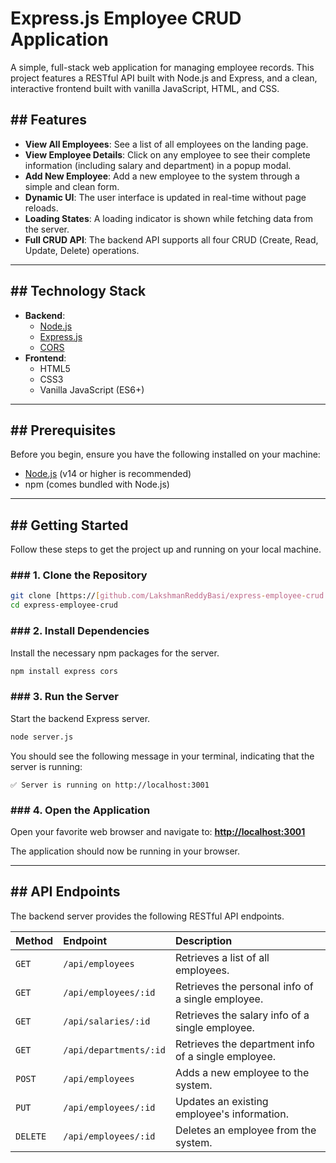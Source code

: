 # Express.js Employee CRUD Application

A simple, full-stack web application for managing employee records. This project features a RESTful API built with Node.js and Express, and a clean, interactive frontend built with vanilla JavaScript, HTML, and CSS.


## ## Features

* **View All Employees**: See a list of all employees on the landing page.
* **View Employee Details**: Click on any employee to see their complete information (including salary and department) in a popup modal.
* **Add New Employee**: Add a new employee to the system through a simple and clean form.
* **Dynamic UI**: The user interface is updated in real-time without page reloads.
* **Loading States**: A loading indicator is shown while fetching data from the server.
* **Full CRUD API**: The backend API supports all four CRUD (Create, Read, Update, Delete) operations.

---

## ## Technology Stack

* **Backend**:
    * [Node.js](https://nodejs.org/)
    * [Express.js](https://expressjs.com/)
    * [CORS](https://expressjs.com/en/resources/middleware/cors.html)
* **Frontend**:
    * HTML5
    * CSS3
    * Vanilla JavaScript (ES6+)

---

## ## Prerequisites

Before you begin, ensure you have the following installed on your machine:
* [Node.js](https://nodejs.org/en/download/) (v14 or higher is recommended)
* npm (comes bundled with Node.js)

---

## ## Getting Started

Follow these steps to get the project up and running on your local machine.

### ### 1. Clone the Repository

```bash
git clone [https://[github.com/LakshmanReddyBasi/express-employee-crud.git](https://github.com/LakshmanReddyBasi/express-employee-crud.git)
cd express-employee-crud
```

### ### 2. Install Dependencies

Install the necessary npm packages for the server.

```bash
npm install express cors
```

### ### 3. Run the Server

Start the backend Express server.

```bash
node server.js
```

You should see the following message in your terminal, indicating that the server is running:
```
✅ Server is running on http://localhost:3001
```

### ### 4. Open the Application

Open your favorite web browser and navigate to:
**[http://localhost:3001](http://localhost:3001)**

The application should now be running in your browser.

---

## ## API Endpoints

The backend server provides the following RESTful API endpoints.

| Method | Endpoint                    | Description                                       |
| :----- | :-------------------------- | :------------------------------------------------ |
| `GET`  | `/api/employees`            | Retrieves a list of all employees.                |
| `GET`  | `/api/employees/:id`        | Retrieves the personal info of a single employee. |
| `GET`  | `/api/salaries/:id`         | Retrieves the salary info of a single employee.   |
| `GET`  | `/api/departments/:id`      | Retrieves the department info of a single employee.|
| `POST` | `/api/employees`            | Adds a new employee to the system.                |
| `PUT`  | `/api/employees/:id`        | Updates an existing employee's information.       |
| `DELETE`| `/api/employees/:id`       | Deletes an employee from the system.              |
